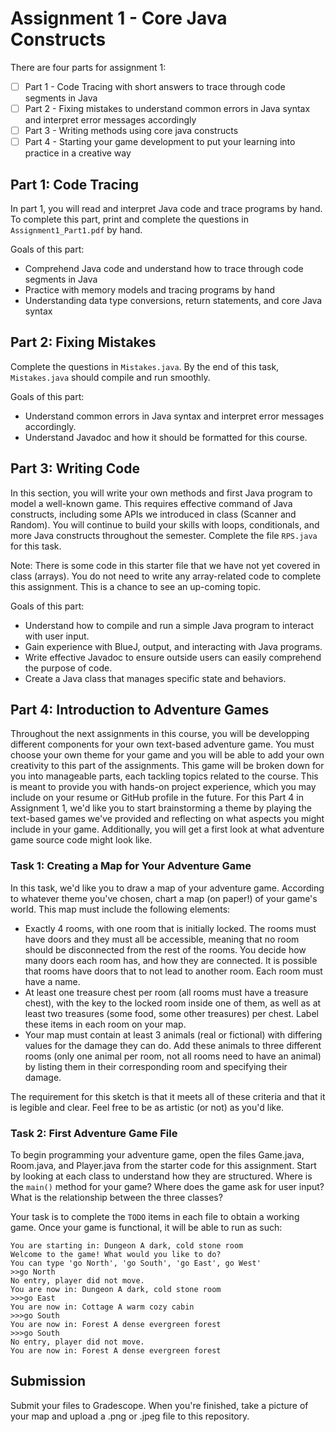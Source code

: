 # Assignment 1 - Core Java Constructs

There are four parts for assignment 1:
- [ ] Part 1 - Code Tracing with short answers to trace through code segments in Java
- [ ] Part 2 - Fixing mistakes to understand common errors in Java syntax and interpret error messages accordingly
- [ ] Part 3 - Writing methods using core java constructs
- [ ] Part 4 - Starting your game development to put your learning into practice in a creative way

## Part 1: Code Tracing
In part 1, you will read and interpret Java code and trace programs by hand. To complete this part, print and complete the questions in `Assignment1_Part1.pdf` by hand.

Goals of this part:
 * Comprehend Java code and understand how to trace through code segments in Java
 * Practice with memory models and tracing programs by hand
 * Understanding data type conversions, return statements, and core Java syntax

## Part 2: Fixing Mistakes
Complete the questions in `Mistakes.java`. By the end of this task, `Mistakes.java` should compile and run smoothly.

Goals of this part:
 * Understand common errors in Java syntax and interpret error messages accordingly.
 * Understand Javadoc and how it should be formatted for this course.

## Part 3: Writing Code
In this section, you will write your own methods and first Java program to model a well-known game. This requires effective command of Java constructs, 
including some APIs we introduced in class (Scanner and Random). You will continue to build your skills with loops, conditionals, and more Java constructs throughout the semester. Complete the file `RPS.java` for this task.

Note: There is some code in this starter file that we have not yet covered in class (arrays). You do not need to write any array-related code to complete this assignment. This is a chance to see an up-coming topic. 

Goals of this part:
 * Understand how to compile and run a simple Java program to interact with user input.
 * Gain experience with BlueJ, output, and interacting with Java programs.
 * Write effective Javadoc to ensure outside users can easily comprehend the purpose of code.
 * Create a Java class that manages specific state and behaviors.
 
## Part 4: Introduction to Adventure Games
Throughout the next assignments in this course, you will be developping different components for your own text-based adventure game. You must choose your own theme for your game and you will be able to add your own creativity to this part of the assignments. This game will be broken down for you into manageable parts, each tackling topics related to the course. This is meant to provide you with hands-on project experience, which you may include on your resume or GitHub profile in the future. For this Part 4 in Assignment 1, we'd like you to start brainstorming a theme by playing the text-based games we've provided and reflecting on what aspects you might include in your game. Additionally, you will get a first look at what adventure game source code might look like.

### Task 1: Creating a Map for Your Adventure Game
In this task, we'd like you to draw a map of your adventure game. According to whatever theme you've chosen, chart a map (on paper!) of your game's world. This map must include the following elements:
 * Exactly 4 rooms, with one room that is initially locked. The rooms must have doors and they must all be accessible, meaning that no room should be disconnected from the rest of the rooms. You decide how many doors each room has, and how they are connected. It is possible that rooms have doors that to not lead to another room. Each room must have a name.
 * At least one treasure chest per room (all rooms must have a treasure chest), with the key to the locked room inside one of them, as well as at least two treasures (some food, some other treasures) per chest. Label these items in each room on your map.
 * Your map must contain at least 3 animals (real or fictional) with differing values for the damage they can do. Add these animals to three different rooms (only one animal per room, not all rooms need to have an animal) by listing them in their corresponding room and specifying their damage.

The requirement for this sketch is that it meets all of these criteria and that it is legible and clear.
Feel free to be as artistic (or not) as you'd like.

### Task 2: First Adventure Game File
To begin programming your adventure game, open the files Game.java, Room.java, and Player.java from the starter code for this assignment. Start by looking at each class to understand how they are structured. Where is the `main()` method for your game? Where does the game ask for user input? What is the relationship between the three classes?

Your task is to complete the `TODO` items in each file to obtain a working game. Once your game is functional, it will be able to run as such:
```
You are starting in: Dungeon A dark, cold stone room
Welcome to the game! What would you like to do?
You can type 'go North', 'go South', 'go East', go West'
>>go North
No entry, player did not move.
You are now in: Dungeon A dark, cold stone room
>>>go East
You are now in: Cottage A warm cozy cabin
>>>go South
You are now in: Forest A dense evergreen forest
>>>go South
No entry, player did not move.
You are now in: Forest A dense evergreen forest
```

## Submission
Submit your files to Gradescope.
When you're finished, take a picture of your map and upload a .png or .jpeg file to this repository.
